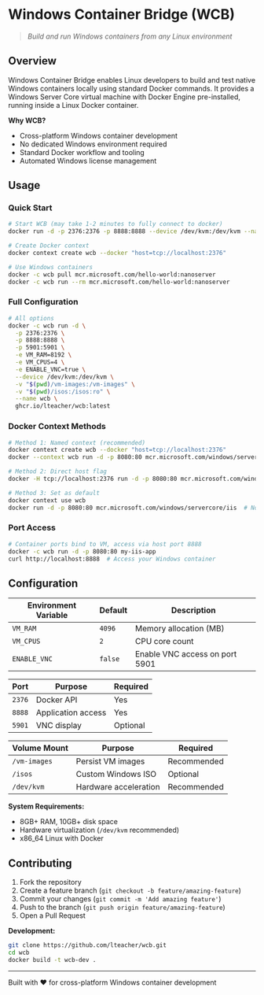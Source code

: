 # Windows Container Bridge (WCB)

> *Build and run Windows containers from any Linux environment*

## Overview

Windows Container Bridge enables Linux developers to build and test native Windows containers locally using standard Docker commands. It provides a Windows Server Core virtual machine with Docker Engine pre-installed, running inside a Linux Docker container.

**Why WCB?**
- Cross-platform Windows container development
- No dedicated Windows environment required  
- Standard Docker workflow and tooling
- Automated Windows license management

## Usage

### Quick Start
```bash
# Start WCB (may take 1-2 minutes to fully connect to docker)
docker run -d -p 2376:2376 -p 8888:8888 --device /dev/kvm:/dev/kvm --name wcb ghcr.io/lteacher/wcb:latest

# Create Docker context  
docker context create wcb --docker "host=tcp://localhost:2376"

# Use Windows containers
docker -c wcb pull mcr.microsoft.com/hello-world:nanoserver
docker -c wcb run --rm mcr.microsoft.com/hello-world:nanoserver
```

### Full Configuration
```bash
# All options
docker -c wcb run -d \
  -p 2376:2376 \
  -p 8888:8888 \
  -p 5901:5901 \
  -e VM_RAM=8192 \
  -e VM_CPUS=4 \
  -e ENABLE_VNC=true \
  --device /dev/kvm:/dev/kvm \
  -v "$(pwd)/vm-images:/vm-images" \
  -v "$(pwd)/isos:/isos:ro" \
  --name wcb \
  ghcr.io/lteacher/wcb:latest
```

### Docker Context Methods
```bash
# Method 1: Named context (recommended)
docker context create wcb --docker "host=tcp://localhost:2376"
docker --context wcb run -d -p 8080:80 mcr.microsoft.com/windows/servercore/iis

# Method 2: Direct host flag
docker -H tcp://localhost:2376 run -d -p 8080:80 mcr.microsoft.com/windows/servercore/iis

# Method 3: Set as default
docker context use wcb
docker run -d -p 8080:80 mcr.microsoft.com/windows/servercore/iis  # Now uses WCB automatically
```

### Port Access
```bash
# Container ports bind to VM, access via host port 8888
docker -c wcb run -d -p 8080:80 my-iis-app
curl http://localhost:8888  # Access your Windows container
```

## Configuration

| Environment Variable | Default | Description |
|---------------------|---------|-------------|
| `VM_RAM` | `4096` | Memory allocation (MB) |
| `VM_CPUS` | `2` | CPU core count |  
| `ENABLE_VNC` | `false` | Enable VNC access on port 5901 |

| Port | Purpose | Required |
|------|---------|----------|
| `2376` | Docker API | Yes |
| `8888` | Application access | Yes |
| `5901` | VNC display | Optional |

| Volume Mount | Purpose | Required |
|-------------|---------|----------|
| `/vm-images` | Persist VM images | Recommended |
| `/isos` | Custom Windows ISO | Optional |
| `/dev/kvm` | Hardware acceleration | Recommended |

**System Requirements:**
- 8GB+ RAM, 10GB+ disk space
- Hardware virtualization (`/dev/kvm` recommended)
- x86_64 Linux with Docker

## Contributing

1. Fork the repository
2. Create a feature branch (`git checkout -b feature/amazing-feature`)
3. Commit your changes (`git commit -m 'Add amazing feature'`)
4. Push to the branch (`git push origin feature/amazing-feature`)
5. Open a Pull Request

**Development:**
```bash
git clone https://github.com/lteacher/wcb.git
cd wcb
docker build -t wcb-dev .
```

---

Built with ❤️ for cross-platform Windows container development